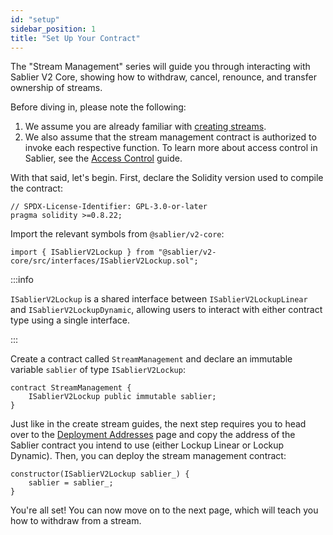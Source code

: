```yaml
---
id: "setup"
sidebar_position: 1
title: "Set Up Your Contract"
---
```


The "Stream Management" series will guide you through interacting with Sablier V2 Core, showing how to withdraw, cancel,
renounce, and transfer ownership of streams.

Before diving in, please note the following:

1. We assume you are already familiar with [creating streams](/contracts/v2/guides/create-stream/lockup-linear).
2. We also assume that the stream management contract is authorized to invoke each respective function. To learn more
   about access control in Sablier, see the [Access Control](/contracts/v2/reference/access-control) guide.

With that said, let's begin. First, declare the Solidity version used to compile the contract:

```solidity
// SPDX-License-Identifier: GPL-3.0-or-later
pragma solidity >=0.8.22;
```

Import the relevant symbols from `@sablier/v2-core`:

```solidity
import { ISablierV2Lockup } from "@sablier/v2-core/src/interfaces/ISablierV2Lockup.sol";
```

:::info

`ISablierV2Lockup` is a shared interface between `ISablierV2LockupLinear` and `ISablierV2LockupDynamic`, allowing users
to interact with either contract type using a single interface.

:::

Create a contract called `StreamManagement` and declare an immutable variable `sablier` of type `ISablierV2Lockup`:

```solidity
contract StreamManagement {
    ISablierV2Lockup public immutable sablier;
}
```

Just like in the create stream guides, the next step requires you to head over to the
[Deployment Addresses](/contracts/v2/deployments) page and copy the address of the Sablier contract you intend to use
(either Lockup Linear or Lockup Dynamic). Then, you can deploy the stream management contract:

```solidity
constructor(ISablierV2Lockup sablier_) {
    sablier = sablier_;
}
```

You're all set! You can now move on to the next page, which will teach you how to withdraw from a stream.
